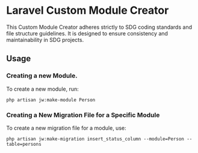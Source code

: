 # Laravel Custom Module Creator

This Custom Module Creator adheres strictly to SDG coding standards and file structure guidelines. It is designed to ensure consistency and maintainability in SDG projects.

## Usage

### Creating a new Module.
To create a new module, run:

```shell
php artisan jw:make-module Person
```

### Creating a New Migration File for a Specific Module
To create a new migration file for a module, use:
```shell
php artisan jw:make-migration insert_status_column --module=Person --table=persons
```
